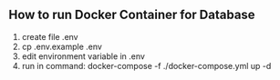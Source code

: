 ## How to run Docker Container for Database

1. create file .env
2. cp .env.example .env
3. edit environment variable in .env
4. run in command: docker-compose -f ./docker-compose.yml up -d
